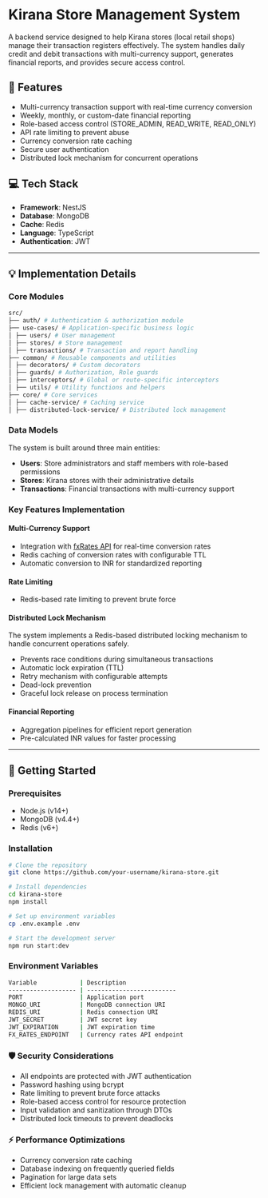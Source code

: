 # Kirana Store Management System

A backend service designed to help Kirana stores (local retail shops) manage their transaction registers effectively. The system handles daily credit and debit transactions with multi-currency support, generates financial reports, and provides secure access control.

## 🚀 Features

- Multi-currency transaction support with real-time currency conversion
- Weekly, monthly, or custom-date financial reporting
- Role-based access control (STORE_ADMIN, READ_WRITE, READ_ONLY)
- API rate limiting to prevent abuse
- Currency conversion rate caching
- Secure user authentication
- Distributed lock mechanism for concurrent operations

## 💻 Tech Stack

- **Framework**: NestJS
- **Database**: MongoDB
- **Cache**: Redis
- **Language**: TypeScript
- **Authentication**: JWT

---

## 💡 Implementation Details

### Core Modules

```bash
src/
├── auth/ # Authentication & authorization module
├── use-cases/ # Application-specific business logic
│ ├── users/ # User management
│ ├── stores/ # Store management
│ ├── transactions/ # Transaction and report handling
├── common/ # Reusable components and utilities
│ ├── decorators/ # Custom decorators
│ ├── guards/ # Authorization, Role guards
│ ├── interceptors/ # Global or route-specific interceptors
│ ├── utils/ # Utility functions and helpers
├── core/ # Core services
│ ├── cache-service/ # Caching service
│ ├── distributed-lock-service/ # Distributed lock management
```

### Data Models

The system is built around three main entities:

- **Users**: Store administrators and staff members with role-based permissions
- **Stores**: Kirana stores with their administrative details
- **Transactions**: Financial transactions with multi-currency support

### Key Features Implementation

#### Multi-Currency Support

- Integration with [fxRates API](https://api.fxratesapi.com/latest) for real-time conversion rates
- Redis caching of conversion rates with configurable TTL
- Automatic conversion to INR for standardized reporting

#### Rate Limiting

- Redis-based rate limiting to prevent brute force

#### Distributed Lock Mechanism

The system implements a Redis-based distributed locking mechanism to handle concurrent operations safely.

- Prevents race conditions during simultaneous transactions
- Automatic lock expiration (TTL)
- Retry mechanism with configurable attempts
- Dead-lock prevention
- Graceful lock release on process termination

#### Financial Reporting

- Aggregation pipelines for efficient report generation
- Pre-calculated INR values for faster processing

---

## 🚀 Getting Started

### Prerequisites

- Node.js (v14+)
- MongoDB (v4.4+)
- Redis (v6+)

### Installation

```bash
# Clone the repository
git clone https://github.com/your-username/kirana-store.git

# Install dependencies
cd kirana-store
npm install

# Set up environment variables
cp .env.example .env

# Start the development server
npm run start:dev
```

### Environment Variables

```bash
Variable            | Description
------------------- | -------------------------
PORT                | Application port
MONGO_URI           | MongoDB connection URI
REDIS_URI           | Redis connection URI
JWT_SECRET          | JWT secret key
JWT_EXPIRATION      | JWT expiration time
FX_RATES_ENDPOINT   | Currency rates API endpoint
```

### 🛡️ Security Considerations

- All endpoints are protected with JWT authentication
- Password hashing using bcrypt
- Rate limiting to prevent brute force attacks
- Role-based access control for resource protection
- Input validation and sanitization through DTOs
- Distributed lock timeouts to prevent deadlocks

### ⚡ Performance Optimizations

- Currency conversion rate caching
- Database indexing on frequently queried fields
- Pagination for large data sets
- Efficient lock management with automatic cleanup
